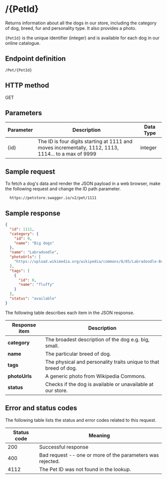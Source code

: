 <!--- This is the resource description which explains to the reader the information, or objects, returned by API call -->
# /{PetId}

Returns information about all the dogs in our store, including the category of dog, breed, fur and personality type. It also provides a photo. 

`{PetId}` is the unique identifier (integer) and is available for each dog in our online catalogue.

<!--- This is the description on how to access the resource-->
## Endpoint definition

`/Pet/{PetId}`  

<!--- This explains to the reader the API method used to make the API call. This call only allows for the GET Method -->
## HTTP method

<span class="label label-primary">GET</span>

<!--- This describes the path parameters and how to call for a pet in the API call, along with its data type-->
## Parameters

| Parameter | Description | Data Type |
|-----------|------|----------|
| {id} | The ID is four digits starting at 1111 and moves incrementally, 1112, 1113, 1114... to a max of 9999| integer |

<!--- I've assumed the task of "explaining how to render the results in a webpage" is fictitious so I've explained to the reader how to render the JSON payload using the Swagger UI -->
## Sample request
To fetch a dog's data and render the JSON payload in a web browser, make the following request and change the ID path parameter.
```
  https://petstore.swagger.io/v2/pet/1111
```

## Sample response

```json
{
  "id": 1111,
  "category": {
    "id": 0,
    "name": "Big dogs"
  },
  "name": "Labradoodle",
  "photoUrls": [
    "https://upload.wikimedia.org/wikipedia/commons/8/85/Labradoodle-Brown-Male-SideFace.jpg"
  ],
  "tags": [
    {
      "id": 0,
      "name": "fluffy"
    }
  ],
  "status": "available"
}
```

The following table describes each item in the JSON response.

|Response item | Description |
|----------|------------|
| **category** | The broadest description of the dog e.g. big, small. |
| **name** | The particular breed of dog. |
| **tags** | The physical and personality traits unique to that breed of dog. |
| **photoUrls** | A generic photo from Wikipedia Commons.  | 
| **status** | Checks if the dog is available or unavailable at our store.  |


## Error and status codes

The following table lists the status and error codes related to this request.

| Status code | Meaning |
|--------|----------|
| 200 | Successful response |
| 400 | Bad request -- one or more of the parameters was rejected. |
| 4112 | The Pet ID was not found in the lookup. |